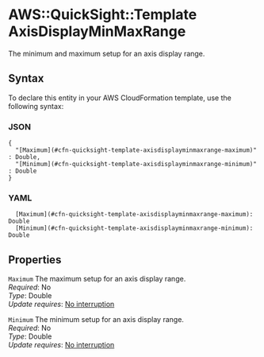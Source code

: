 # AWS::QuickSight::Template AxisDisplayMinMaxRange<a name="aws-properties-quicksight-template-axisdisplayminmaxrange"></a>

The minimum and maximum setup for an axis display range\.

## Syntax<a name="aws-properties-quicksight-template-axisdisplayminmaxrange-syntax"></a>

To declare this entity in your AWS CloudFormation template, use the following syntax:

### JSON<a name="aws-properties-quicksight-template-axisdisplayminmaxrange-syntax.json"></a>

```
{
  "[Maximum](#cfn-quicksight-template-axisdisplayminmaxrange-maximum)" : Double,
  "[Minimum](#cfn-quicksight-template-axisdisplayminmaxrange-minimum)" : Double
}
```

### YAML<a name="aws-properties-quicksight-template-axisdisplayminmaxrange-syntax.yaml"></a>

```
  [Maximum](#cfn-quicksight-template-axisdisplayminmaxrange-maximum): Double
  [Minimum](#cfn-quicksight-template-axisdisplayminmaxrange-minimum): Double
```

## Properties<a name="aws-properties-quicksight-template-axisdisplayminmaxrange-properties"></a>

`Maximum` <a name="cfn-quicksight-template-axisdisplayminmaxrange-maximum"></a>
The maximum setup for an axis display range\.  
_Required_: No  
_Type_: Double  
_Update requires_: [No interruption](https://docs.aws.amazon.com/AWSCloudFormation/latest/UserGuide/using-cfn-updating-stacks-update-behaviors.html#update-no-interrupt)

`Minimum` <a name="cfn-quicksight-template-axisdisplayminmaxrange-minimum"></a>
The minimum setup for an axis display range\.  
_Required_: No  
_Type_: Double  
_Update requires_: [No interruption](https://docs.aws.amazon.com/AWSCloudFormation/latest/UserGuide/using-cfn-updating-stacks-update-behaviors.html#update-no-interrupt)
